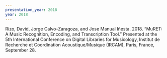 ```yaml
---
presentation_year: 2018
year: 2018
---
```


Rizo, David, Jorge Calvo-Zaragoza, and Jose Manual Iñesta. 2018. “MuRET: A Music Recognition, Encoding, and Transcription Tool.” Presented at the 5th International Conference on Digital Libraries for Musicology, Institut de Recherche et Coordination Acoustique/Musique (IRCAM), Paris, France, September 28.